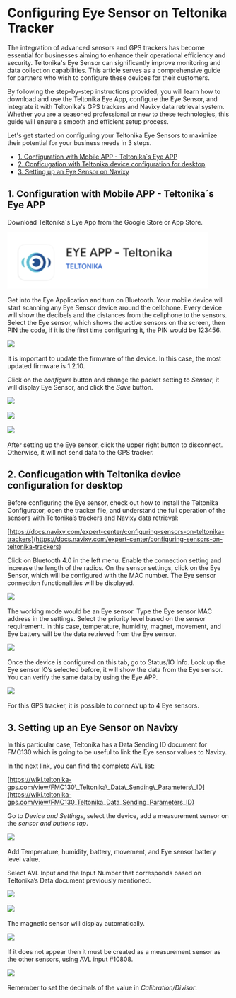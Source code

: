 # Configuring Eye Sensor on Teltonika Tracker

The integration of advanced sensors and GPS trackers has become essential for businesses aiming to enhance their operational efficiency and security. Teltonika's Eye Sensor can significantly improve monitoring and data collection capabilities. This article serves as a comprehensive guide for partners who wish to configure these devices for their customers.

By following the step-by-step instructions provided, you will learn how to download and use the Teltonika Eye App, configure the Eye Sensor, and integrate it with Teltonika's GPS trackers and Navixy data retrieval system. Whether you are a seasoned professional or new to these technologies, this guide will ensure a smooth and efficient setup process.

Let's get started on configuring your Teltonika Eye Sensors to maximize their potential for your business needs in 3 steps.

* [1. Configuration with Mobile APP - Teltonika´s Eye APP](configuring-eye-sensor-on-teltonika-tracker.md#1-configuration-with-mobile-app-teltonikas-eye-app)
* [2. Conficugation with Teltonika device configuration for desktop](configuring-eye-sensor-on-teltonika-tracker.md#2-conficugation-with-teltonika-device-configuration-for-desktop)
* [3. Setting up an Eye Sensor on Navixy](configuring-eye-sensor-on-teltonika-tracker.md#3-setting-up-an-eye-sensor-on-navixy)

## 1. Configuration with Mobile APP - Teltonika´s Eye APP&#x20;

Download Teltonika´s Eye App from the Google Store or App Store.

![image-20240819-201555.png](attachments/image-20240819-201555.png)

Get into the Eye Application and turn on Bluetooth. Your mobile device will start scanning any Eye Sensor device around the cellphone. Every device will show the decibels and the distances from the cellphone to the sensors. Select the Eye sensor, which shows the active sensors on the screen, then PIN the code, if it is the first time configuring it, the PIN would be 123456.

![](https://lh7-rt.googleusercontent.com/docsz/AD_4nXdktHNEsaH-N2tmPvi2NXJTp28Y6_L2vs3aQB3KsEr38JXUSxjS6WSZhfq-vEsz4QaNdrusF-qGXFEoVPX8wr-p_VSNO2KZy5YsihJxPxIhAfOuBXG5XPeC9RrgfuEam3kATRXyjh4Ql_EmEAi3utBWVr0O?key=6KHuR2IBwmomxMottXEmGA)

It is important to update the firmware of the device. In this case, the most updated firmware is 1.2.10.

Click on the _configure_ button and change the packet setting to _Sensor_, it will display Eye Sensor, and click the _Save_ button.

![](https://lh7-rt.googleusercontent.com/docsz/AD_4nXfmqdUk--23DC7qiVYapJkU-hfAjZISIS06ylcIUC6kVILVPRy983MXLXV0_hxHqUCpJk_rvlKbs5cLZKcJS1kH9np3amHr-ANGntbSpVx97rSYw48Xrn1PNvOZC4l4635w3NJIxUKjMAs716P2mZ4oe5Iq?key=6KHuR2IBwmomxMottXEmGA)

![](https://lh7-rt.googleusercontent.com/docsz/AD_4nXcdlV7i2Y6miCzjVxNShut77230x1_w2jUe8qiVmwsSRVDzsB8mCtkgOHmabquUkdO0FACRk0nmbm-kbaIR5jfTvb0lZzmShRQ5aQOQex5yPhJQAu-QdFkfvugndzNs0Xlqsv9lP979sGjDu_25Alxnxz_3?key=6KHuR2IBwmomxMottXEmGA)

![](https://lh7-rt.googleusercontent.com/docsz/AD_4nXevSXGMbYt5LZoCMLRNEtptpyQzrdbhFxmdCTYmlrQPhdCv40al-na0osyW3OmM-vlH3O3sn9v1FZYRrqe6bYV1Dl-lfLA8Ezg9BBF7FuPBrudUsUT0AJCxZEF9C6LZ8Vivw0ZgPP4q8Ce8kFnCe5lnFBtU?key=6KHuR2IBwmomxMottXEmGA)

After setting up the Eye sensor, click the upper right button to disconnect. Otherwise, it will not send data to the GPS tracker.&#x20;

## 2. Conficugation with Teltonika device configuration for desktop

Before configuring the Eye sensor, check out how to install the Teltonika Configurator, open the tracker file, and understand the full operation of the sensors with Teltonika’s trackers and Navixy data retrieval:

[https://docs.navixy.com/expert-center/configuring-sensors-on-teltonika-trackers](https://docs.navixy.com/expert-center/configuring-sensors-on-teltonika-trackers)

Click on Bluetooth 4.0 in the left menu. Enable the connection setting and increase the length of the radios. On the sensor settings, click on the Eye Sensor, which will be configured with the MAC number. The Eye sensor connection functionalities will be displayed.

![](https://lh7-rt.googleusercontent.com/docsz/AD_4nXeFVcAbvbHZHlG2CmS2dIggXgCLq3v-7kN4dkpG2Pgd_JbQjRPn6TCuDUnG2bUwph_j3Akz3dLDkHdhKNaNqGs12sw_RSTBPvMnOjl6-f_guX-n1bIcGL9J70ora3TmjUB0sKl77FoVY3SU0T8Ga9NvYSK9?key=6KHuR2IBwmomxMottXEmGA)

The working mode would be an Eye sensor. Type the Eye sensor MAC address in the settings. Select the priority level based on the sensor requirement. In this case, temperature, humidity, magnet, movement, and Eye battery will be the data retrieved from the Eye sensor.&#x20;

![](https://lh7-rt.googleusercontent.com/docsz/AD_4nXeWZy2yg2f8XcyLtejhC_Ns2jSOLgVtSdQh_gfk9fPuE86xXl32MDTtBzxcUaX9-JtOfLlKeyB0kPT8uwt75yMC8HFODKYOwumTag7DbCNf1Rte1kIw-lq1bAeqH5VAFZq-SX3xvg7jFxvH5RyZ_-Rd3gK-?key=6KHuR2IBwmomxMottXEmGA)

Once the device is configured on this tab, go to Status/IO Info. Look up the Eye sensor IO’s selected before, it will show the data from the Eye sensor. You can verify the same data by using the Eye APP.&#x20;

![](https://lh7-rt.googleusercontent.com/docsz/AD_4nXeK5VLSkdzr05nLP5atJRngf8HoypKpeQWjUPB60lJ6Oe13P_DrZyaMlKAVBFNb3vVvFtuGu0JGMKDs1u_GVm7AHBe5EuWaLZ_nr86ZRmnVw7pxTHubTBImaoJU2XRfqdntk-zam3YuFhB0IAxFmbKj1KRk?key=6KHuR2IBwmomxMottXEmGA)

For this GPS tracker, it is possible to connect up to 4 Eye sensors.&#x20;

## 3. Setting up an Eye Sensor on Navixy&#x20;

In this particular case, Teltonika has a Data Sending ID document for FMC130 which is going to be useful to link the Eye sensor values to Navixy.&#x20;

In the next link, you can find the complete AVL list:

[https://wiki.teltonika-gps.com/view/FMC130\_Teltonika\_Data\_Sending\_Parameters\_ID](https://wiki.teltonika-gps.com/view/FMC130_Teltonika_Data_Sending_Parameters_ID)

Go to _Device and Settings_, select the device, add a measurement sensor on the _sensor and buttons tap_.

![](https://lh7-rt.googleusercontent.com/docsz/AD_4nXeAR3gyNgRkCsLUoIL57jjBR2Yvq39e4QiyYX76r_YEgwv1MteWxK5fGwYPIHZ3lhc7Y3kbfEbWkLna-eAj72Z9anLLy-ut8WIiXWpFaCBylt9ctzSsDJIfciqLQWypDaP5M4JQrnJFqNZWkqDFymAYM84u?key=6KHuR2IBwmomxMottXEmGA)

Add Temperature, humidity, battery, movement, and Eye sensor battery level value.&#x20;

Select AVL Input and the Input Number that corresponds based on Teltonika’s Data document previously mentioned.

![](https://lh7-rt.googleusercontent.com/docsz/AD_4nXddtkOvKD9YV6gEdUFoOh9TMBFpFiFh6JvZJQKBDXiRtwCfESduESiCACrNle9Vn2jsF0qX4z4rHJEkqX_7YXXfauEBDvpqMMIjG6gSLuiXzn6wqVdYVM1jOffXtIOQ-rWK0s5WgvogCT7wG-L8JqHDKxg?key=6KHuR2IBwmomxMottXEmGA)

![](https://lh7-rt.googleusercontent.com/docsz/AD_4nXduuuJ1jTrwB5NQB2NUzMK5TNegcRXq3uYMqT_VLpONHg9r2wNaCS8O-9Zunx_pOQq3nXxF4bVL7U4SHtvQF7aF6osMEY2GekRj54XJBI5FXsOlhiTlY4cYfw6dKjFeXdvE1-upZYYru51zKyes3pkjmsYL?key=6KHuR2IBwmomxMottXEmGA)

The magnetic sensor will display automatically.&#x20;

![](https://lh7-rt.googleusercontent.com/docsz/AD_4nXcqoOZT4DbImQQBcVW9mmvG8eydp1NoI3ixsHo7J0F5h5-cmUK2Q2am5VMYbwkV-1FPL9UiMagaugDrBAHXVcl4GnQz9CM42lwcrajoawtXRDSXCOMxvNbpUJtTMSYMvsauhGcfT6VIoRioVn3JUV3Yk0Dt?key=6KHuR2IBwmomxMottXEmGA)

If it does not appear then it must be created as a measurement sensor as the other sensors, using AVL input #10808.

![](https://lh7-rt.googleusercontent.com/docsz/AD_4nXfZ9ZsysD_zXlJjA9R4wE1_CHACqdhYE7yBvpPCjcN7CrYCSoisNbakv1FqCyht8q5oSC4NJfAofjFIejzGmqTiNEyhxoq1exC3zd-wZNmfnBaAxZwgPMt8_bZ4-E0r5UVrIS8puz-nzz1OcX_L5aP0aMfy?key=6KHuR2IBwmomxMottXEmGA)

Remember to set the decimals of the value in _Calibration/Divisor_.
